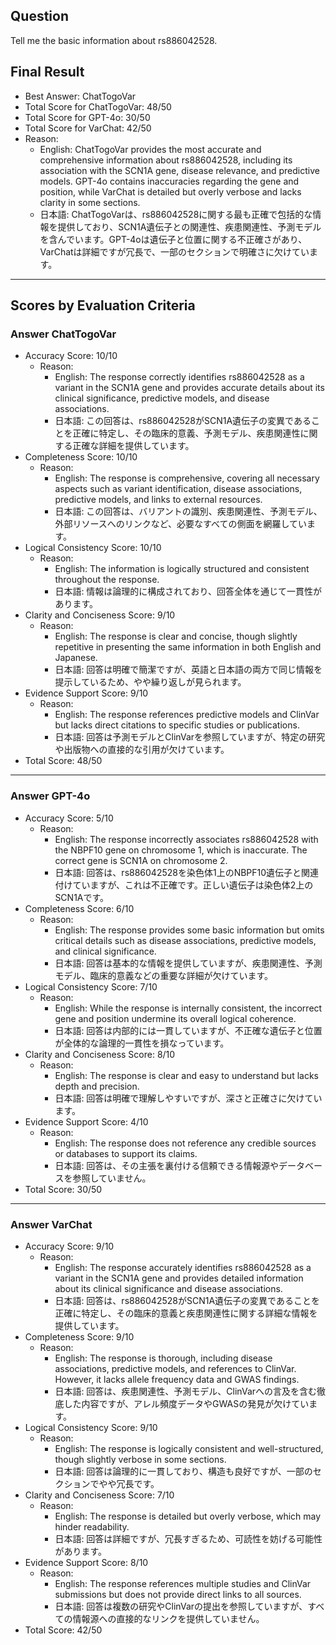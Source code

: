 ## Question

Tell me the basic information about rs886042528.

## Final Result

- Best Answer: ChatTogoVar
- Total Score for ChatTogoVar: 48/50
- Total Score for GPT-4o: 30/50
- Total Score for VarChat: 42/50
- Reason:
  - English: ChatTogoVar provides the most accurate and comprehensive information about rs886042528, including its association with the SCN1A gene, disease relevance, and predictive models. GPT-4o contains inaccuracies regarding the gene and position, while VarChat is detailed but overly verbose and lacks clarity in some sections.
  - 日本語: ChatTogoVarは、rs886042528に関する最も正確で包括的な情報を提供しており、SCN1A遺伝子との関連性、疾患関連性、予測モデルを含んでいます。GPT-4oは遺伝子と位置に関する不正確さがあり、VarChatは詳細ですが冗長で、一部のセクションで明確さに欠けています。

---

## Scores by Evaluation Criteria

### Answer ChatTogoVar
- Accuracy Score: 10/10
  - Reason: 
    - English: The response correctly identifies rs886042528 as a variant in the SCN1A gene and provides accurate details about its clinical significance, predictive models, and disease associations.
    - 日本語: この回答は、rs886042528がSCN1A遺伝子の変異であることを正確に特定し、その臨床的意義、予測モデル、疾患関連性に関する正確な詳細を提供しています。
- Completeness Score: 10/10
  - Reason: 
    - English: The response is comprehensive, covering all necessary aspects such as variant identification, disease associations, predictive models, and links to external resources.
    - 日本語: この回答は、バリアントの識別、疾患関連性、予測モデル、外部リソースへのリンクなど、必要なすべての側面を網羅しています。
- Logical Consistency Score: 10/10
  - Reason: 
    - English: The information is logically structured and consistent throughout the response.
    - 日本語: 情報は論理的に構成されており、回答全体を通じて一貫性があります。
- Clarity and Conciseness Score: 9/10
  - Reason: 
    - English: The response is clear and concise, though slightly repetitive in presenting the same information in both English and Japanese.
    - 日本語: 回答は明確で簡潔ですが、英語と日本語の両方で同じ情報を提示しているため、やや繰り返しが見られます。
- Evidence Support Score: 9/10
  - Reason: 
    - English: The response references predictive models and ClinVar but lacks direct citations to specific studies or publications.
    - 日本語: 回答は予測モデルとClinVarを参照していますが、特定の研究や出版物への直接的な引用が欠けています。
- Total Score: 48/50

---

### Answer GPT-4o
- Accuracy Score: 5/10
  - Reason: 
    - English: The response incorrectly associates rs886042528 with the NBPF10 gene on chromosome 1, which is inaccurate. The correct gene is SCN1A on chromosome 2.
    - 日本語: 回答は、rs886042528を染色体1上のNBPF10遺伝子と関連付けていますが、これは不正確です。正しい遺伝子は染色体2上のSCN1Aです。
- Completeness Score: 6/10
  - Reason: 
    - English: The response provides some basic information but omits critical details such as disease associations, predictive models, and clinical significance.
    - 日本語: 回答は基本的な情報を提供していますが、疾患関連性、予測モデル、臨床的意義などの重要な詳細が欠けています。
- Logical Consistency Score: 7/10
  - Reason: 
    - English: While the response is internally consistent, the incorrect gene and position undermine its overall logical coherence.
    - 日本語: 回答は内部的には一貫していますが、不正確な遺伝子と位置が全体的な論理的一貫性を損なっています。
- Clarity and Conciseness Score: 8/10
  - Reason: 
    - English: The response is clear and easy to understand but lacks depth and precision.
    - 日本語: 回答は明確で理解しやすいですが、深さと正確さに欠けています。
- Evidence Support Score: 4/10
  - Reason: 
    - English: The response does not reference any credible sources or databases to support its claims.
    - 日本語: 回答は、その主張を裏付ける信頼できる情報源やデータベースを参照していません。
- Total Score: 30/50

---

### Answer VarChat
- Accuracy Score: 9/10
  - Reason: 
    - English: The response accurately identifies rs886042528 as a variant in the SCN1A gene and provides detailed information about its clinical significance and disease associations.
    - 日本語: 回答は、rs886042528がSCN1A遺伝子の変異であることを正確に特定し、その臨床的意義と疾患関連性に関する詳細な情報を提供しています。
- Completeness Score: 9/10
  - Reason: 
    - English: The response is thorough, including disease associations, predictive models, and references to ClinVar. However, it lacks allele frequency data and GWAS findings.
    - 日本語: 回答は、疾患関連性、予測モデル、ClinVarへの言及を含む徹底した内容ですが、アレル頻度データやGWASの発見が欠けています。
- Logical Consistency Score: 9/10
  - Reason: 
    - English: The response is logically consistent and well-structured, though slightly verbose in some sections.
    - 日本語: 回答は論理的に一貫しており、構造も良好ですが、一部のセクションでやや冗長です。
- Clarity and Conciseness Score: 7/10
  - Reason: 
    - English: The response is detailed but overly verbose, which may hinder readability.
    - 日本語: 回答は詳細ですが、冗長すぎるため、可読性を妨げる可能性があります。
- Evidence Support Score: 8/10
  - Reason: 
    - English: The response references multiple studies and ClinVar submissions but does not provide direct links to all sources.
    - 日本語: 回答は複数の研究やClinVarの提出を参照していますが、すべての情報源への直接的なリンクを提供していません。
- Total Score: 42/50